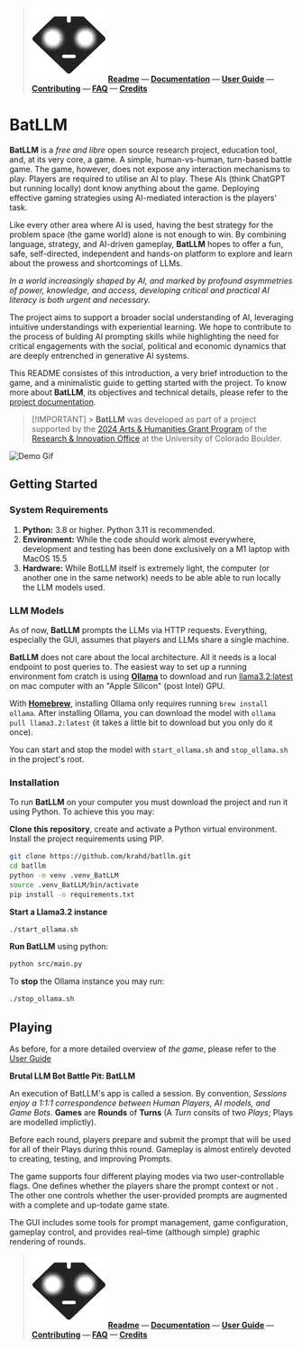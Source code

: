 > ![BatLLM's logo](./images/logo-small.png) **[Readme](README.md) &mdash; [Documentation](DOCUMENTATION.md) &mdash; [User Guide](USER_GUIDE.md) &mdash; [Contributing](CONTRIBUTING.md) &mdash; [FAQ](FAQ.md) &mdash; [Credits](CREDITS.md)**

# BatLLM

**BatLLM** is a _free and libre_ open source research project, education tool, and, at its very core, a game. A simple, human-vs-human, turn-based battle game. The game, however, does not expose any interaction mechanisms to play. Players are required to utilise an AI to play. These AIs (think ChatGPT but running locally) dont know anything about the game. Deploying effective gaming strategies using AI-mediated interaction is the players' task.

Like every other area where AI is used, having the best strategy for the problem space (the game world) alone is not enough to win. By combining language, strategy, and AI-driven gameplay, **BatLLM** hopes to offer a fun, safe, self-directed, independent and hands-on platform to explore and learn about the prowess and shortcomings of LLMs.

_In a world increasingly shaped by AI, and marked by profound asymmetries of power, knowledge, and access, developing critical and practical AI literacy is both urgent and necessary._

The project aims to support a broader social understanding of AI, leveraging intuitive understandings with experiential learning. We hope to contribute to the process of bulding AI prompting skills while highlighting the need for critical engagements with the social, political and economic dynamics that are deeply entrenched in generative AI systems.

This README consistes of this introduction, a very brief introduction to the game, and a minimalistic guide to getting started with the project. To know more about **BatLLM**, its objectives and technical details, please refer to the [project documentation](DOCUMENTATION.md).

> [!IMPORTANT] > **BatLLM** was developed as part of a project supported by the [2024 Arts & Humanities Grant Program](https://www.colorado.edu/researchinnovation/2024/05/03/seventeen-arts-humanities-projects-receive-grants-advance-scholarship-research-and) of the [Research & Innovation Office](https://www.colorado.edu/researchinnovation/) at the University of Colorado Boulder.

<!-- ![Screenshot of Main Screen](./screenshots/before_starting.png) -->

![Demo Gif](./screenshots/quick_demo.gif)

## Getting Started

### System Requirements

1. **Python:** 3.8 or higher. Python 3.11 is recommended.
2. **Environment:** While the code should work almost everywhere, development and testing has been done exclusively on a M1 laptop with MacOS 15.5
3. **Hardware:** While BotLLM itself is extremely light, the computer (or another one in the same network) needs to be able able to run locally the LLM models used.

### LLM Models

As of now, **BatLLM** prompts the LLMs via HTTP requests. Everything, especially the GUI, assumes that players and LLMs share a single machine.

**BatLLM** does not care about the local architecture. All it needs is a local endpoint to post queries to. The easiest way to set up a running environment fom cratch is using **[Ollama](https://ollama.com/)** to download and run [llama3.2:latest](https://ollama.com/library/llama3.2) on mac computer with an "Apple Silicon" (post Intel) GPU.

With **[Homebrew](https://formulae.brew.sh/formula/ollama)**, installing Ollama only requires running `brew install ollama`. After installing Ollama, you can download the model with `ollama pull llama3.2:latest` (it takes a little bit to download but you only do it once).

You can start and stop the model with `start_ollama.sh` and `stop_ollama.sh` in the project's root.

### Installation

To run **BatLLM** on your computer you must download the project and run it using Python. To achieve this you may:

**Clone this repository**, create and activate a Python virtual environment. Install the project requirements using PIP.

```bash
git clone https://github.com/krahd/batllm.git
cd batllm
python -m venv .venv_BatLLM
source .venv_BatLLM/bin/activate
pip install -o requirements.txt
```

**Start a Llama3.2 instance**

```bash
./start_ollama.sh
```

**Run BatLLM** using python:

```bash
python src/main.py
```

To **stop** the Ollama instance you may run:

```bash
./stop_ollama.sh
```

## Playing

As before, for a more detailed overview of _the game_, please refer to the [User Guide](USER_GUIDE.md)

**Brutal LLM Bot Battle Pit: BatLLM**

An execution of BatLLM's app is called a session. By convention, _Sessions enjoy a 1:1:1 correspondence between Human Players, AI models, and Game Bots_. **Games** are **Rounds** of **Turns** (A _Turn_ consits of two _Plays_; Plays are modelled implictly).

Before each round, players prepare and submit the prompt that will be used for all of their Plays during thhis round. Gameplay is almost entirely devoted to creating, testing, and improving Prompts.

The game supports four different playing modes via two user-controllable flags. One defines whether the players share the prompt context or not . The other one controls whether the user-provided prompts are augmented with a complete and up-todate game state.

The GUI includes some tools for prompt management, game configuration, gameplay control, and provides real–time (although simple) graphic rendering of rounds.

> ![BatLLM's logo](./images/logo-small.png) **[Readme](README.md) &mdash; [Documentation](DOCUMENTATION.md) &mdash; [User Guide](USER_GUIDE.md) &mdash; [Contributing](CONTRIBUTING.md) &mdash; [FAQ](FAQ.md) &mdash; [Credits](CREDITS.md)**
